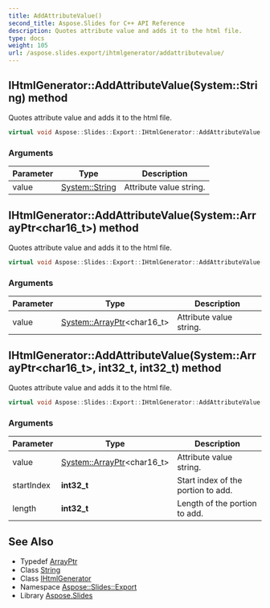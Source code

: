 ```yaml
---
title: AddAttributeValue()
second_title: Aspose.Slides for C++ API Reference
description: Quotes attribute value and adds it to the html file.
type: docs
weight: 105
url: /aspose.slides.export/ihtmlgenerator/addattributevalue/
---
```

## IHtmlGenerator::AddAttributeValue(System::String) method


Quotes attribute value and adds it to the html file.

```cpp
virtual void Aspose::Slides::Export::IHtmlGenerator::AddAttributeValue(System::String value)=0
```


### Arguments

| Parameter | Type | Description |
| --- | --- | --- |
| value | [System::String](../../../system/string/) | Attribute value string. |

## IHtmlGenerator::AddAttributeValue(System::ArrayPtr\<char16_t\>) method


Quotes attribute value and adds it to the html file.

```cpp
virtual void Aspose::Slides::Export::IHtmlGenerator::AddAttributeValue(System::ArrayPtr<char16_t> value)=0
```


### Arguments

| Parameter | Type | Description |
| --- | --- | --- |
| value | [System::ArrayPtr](../../../system/arrayptr/)\<char16_t\> | Attribute value string. |

## IHtmlGenerator::AddAttributeValue(System::ArrayPtr\<char16_t\>, int32_t, int32_t) method


Quotes attribute value and adds it to the html file.

```cpp
virtual void Aspose::Slides::Export::IHtmlGenerator::AddAttributeValue(System::ArrayPtr<char16_t> value, int32_t startIndex, int32_t length)=0
```


### Arguments

| Parameter | Type | Description |
| --- | --- | --- |
| value | [System::ArrayPtr](../../../system/arrayptr/)\<char16_t\> | Attribute value string. |
| startIndex | **int32_t** | Start index of the portion to add. |
| length | **int32_t** | Length of the portion to add. |

## See Also

* Typedef [ArrayPtr](../../../system/arrayptr/)
* Class [String](../../../system/string/)
* Class [IHtmlGenerator](../)
* Namespace [Aspose::Slides::Export](../../)
* Library [Aspose.Slides](../../../)